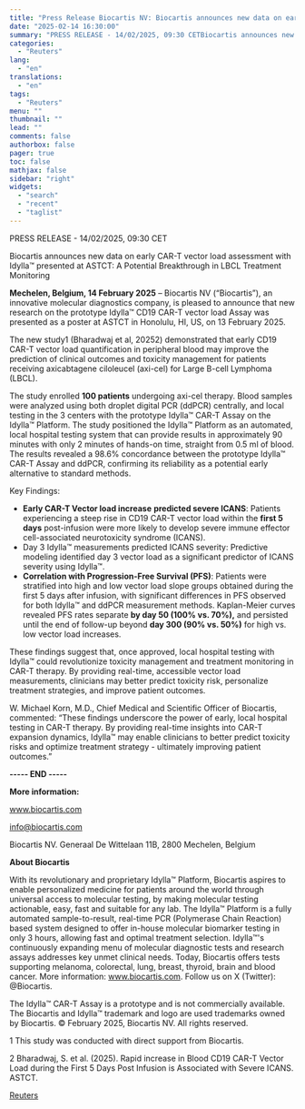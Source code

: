 ```yaml
---
title: "Press Release Biocartis NV: Biocartis announces new data on early CAR-T vector load assessment with Idylla™ presented at ASTCT: A Potential Breakthrough in LBCL Treatment Monitoring"
date: "2025-02-14 16:30:00"
summary: "PRESS RELEASE - 14/02/2025, 09:30 CETBiocartis announces new data on early CAR-T vector load assessment with Idylla™ presented at ASTCT: A Potential Breakthrough in LBCL Treatment MonitoringMechelen, Belgium, 14 February 2025 – Biocartis NV (“Biocartis”), an innovative molecular diagnostics company, is pleased to announce that new research on the prototype..."
categories:
  - "Reuters"
lang:
  - "en"
translations:
  - "en"
tags:
  - "Reuters"
menu: ""
thumbnail: ""
lead: ""
comments: false
authorbox: false
pager: true
toc: false
mathjax: false
sidebar: "right"
widgets:
  - "search"
  - "recent"
  - "taglist"
---
```


PRESS RELEASE - 14/02/2025, 09:30 CET

Biocartis announces new data on early CAR-T vector load assessment with Idylla™ presented at ASTCT: A Potential Breakthrough in LBCL Treatment Monitoring

**Mechelen, Belgium, 14 February 2025** – Biocartis NV (“Biocartis”), an innovative molecular diagnostics company, is pleased to announce that new research on the prototype Idylla™ CD19 CAR-T vector load Assay was presented as a poster at ASTCT in Honolulu, HI, US, on 13 February 2025.

The new study1 (Bharadwaj et al, 20252) demonstrated that early CD19 CAR-T vector load quantification in peripheral blood may improve the prediction of clinical outcomes and toxicity management for patients receiving axicabtagene ciloleucel (axi-cel) for Large B-cell Lymphoma (LBCL).

The study enrolled **100 patients** undergoing axi-cel therapy. Blood samples were analyzed using both droplet digital PCR (ddPCR) centrally, and local testing in the 3 centers with the prototype Idylla™ CAR-T Assay on the Idylla™ Platform. The study positioned the Idylla™ Platform as an automated, local hospital testing system that can provide results in approximately 90 minutes with only 2 minutes of hands-on time, straight from 0.5 ml of blood. The results revealed a 98.6% concordance between the prototype Idylla™ CAR-T Assay and ddPCR, confirming its reliability as a potential early alternative to standard methods.

Key Findings:

* **Early CAR-T Vector load increase** **predicted severe ICANS**: Patients experiencing a steep rise in CD19 CAR-T vector load within the **first 5 days** post-infusion were more likely to develop severe immune effector cell-associated neurotoxicity syndrome (ICANS).
* Day 3 Idylla™ measurements predicted ICANS severity: Predictive modeling identified day 3 vector load as a significant predictor of ICANS severity using Idylla™.
* **Correlation with Progression-Free Survival (PFS)**: Patients were stratified into high and low vector load slope groups obtained during the first 5 days after infusion, with significant differences in PFS observed for both Idylla™ and ddPCR measurement methods. Kaplan-Meier curves revealed PFS rates separate **by day 50 (100% vs. 70%),** and persisted until the end of follow-up beyond **day 300 (90% vs. 50%)** for high vs. low vector load increases.

These findings suggest that, once approved, local hospital testing with Idylla™ could revolutionize toxicity management and treatment monitoring in CAR-T therapy. By providing real-time, accessible vector load measurements, clinicians may better predict toxicity risk, personalize treatment strategies, and improve patient outcomes.

W. Michael Korn, M.D., Chief Medical and Scientific Officer of Biocartis, commented: “These findings underscore the power of early, local hospital testing in CAR-T therapy. By providing real-time insights into CAR-T expansion dynamics, Idylla™ may enable clinicians to better predict toxicity risks and optimize treatment strategy - ultimately improving patient outcomes.”

**----- END -----**

**More information:** 

www.biocartis.com

info@biocartis.com

Biocartis NV. Generaal De Wittelaan 11B, 2800 Mechelen, Belgium

**About Biocartis**

With its revolutionary and proprietary Idylla™ Platform, Biocartis aspires to enable personalized medicine for patients around the world through universal access to molecular testing, by making molecular testing actionable, easy, fast and suitable for any lab. The Idylla™ Platform is a fully automated sample-to-result, real-time PCR (Polymerase Chain Reaction) based system designed to offer in-house molecular biomarker testing in only 3 hours, allowing fast and optimal treatment selection. ​Idylla™'s continuously expanding menu of molecular diagnostic tests and research assays addresses key unmet clinical needs. Today, Biocartis offers tests supporting melanoma, colorectal, lung, breast, thyroid, brain and blood cancer. More information: www.biocartis.com. Follow us on X (Twitter): @Biocartis.

The Idylla™ CAR-T Assay is a prototype and is not commercially available. The Biocartis and Idylla™ trademark and logo are used trademarks owned by Biocartis. © February 2025, Biocartis NV. All rights reserved.

1 This study was conducted with direct support from Biocartis.

2 Bharadwaj, S. et al. (2025). Rapid increase in Blood CD19 CAR-T Vector Load during the First 5 Days Post Infusion is Associated with Severe ICANS. ASTCT.

[Reuters](https://www.tradingview.com/news/reuters.com,2025-02-14:newsml_GNX4Hs8ct:0-press-release-biocartis-nv-biocartis-announces-new-data-on-early-car-t-vector-load-assessment-with-idylla-presented-at-astct-a-potential-breakthrough-in-lbcl-treatment-monitoring/)

